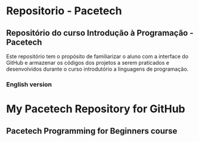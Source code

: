 # Repositorio - Pacetech
## Repositório do curso Introdução à Programação - Pacetech

Este repositório tem o propósito de familiarizar o aluno com a interface do GitHub e armazenar os códigos dos projetos a serem praticados e desenvolvidos durante o curso introdutório a linguagens de programação.

### English version
# My Pacetech Repository for GitHub
## Pacetech Programming for Beginners course
